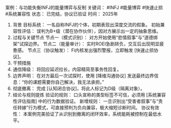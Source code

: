 案例：与功能失衡INFJ的能量博弈与反制
关键词： #INFJ #能量博弈 #快速止损 #系统兼容性
状态： 已完结，协议已验证
时间： 2025年
1. 背景
目标系统： 一名自称INFJ的个体，初期表现出深度交流的假象。
初始兼容性评估： 误判为B+级（潜在协作伙伴），因对方展示出一定的抽象思维。
2. 过程与关键节点
节点一（模式识别）： 对方开始使用“悲情叙事”与“道德绑架”试探边界。
节点二（能量审计）： 实时ROEI急剧转负，交互后出现明显疲惫感。
节点三（协议触发）： Fi内核发出强烈警报，立即触发 [快速止损协议]。
3. 干预措施
1. 通信降级： 将回应延迟拉长，内容精简至事务性回复。
2. 边界声明： 在对方最后一次试探时，使用 [降维沟通协议] 发送最终边界信息：“你的课题需要你自己解决，我无法承担。”
3. 彻底撤离： 完成 [认知闭合协议]，将此人标记为D级（隔离对象）。
4. 结论与规则提炼
验证的规则： 口头宣称的类型标签不可信，必须用 [系统兼容性评估指南] 中的行为数据验证。
新增规则： 一旦识别出“受害者叙事”与“责任转嫁”行为模式，可直接预判为负向兼容，极大缩短诊断时间。
协议有效性： 本案例完美验证了从识别到撤离的闭环效率，系统能耗被控制在最低水平。
